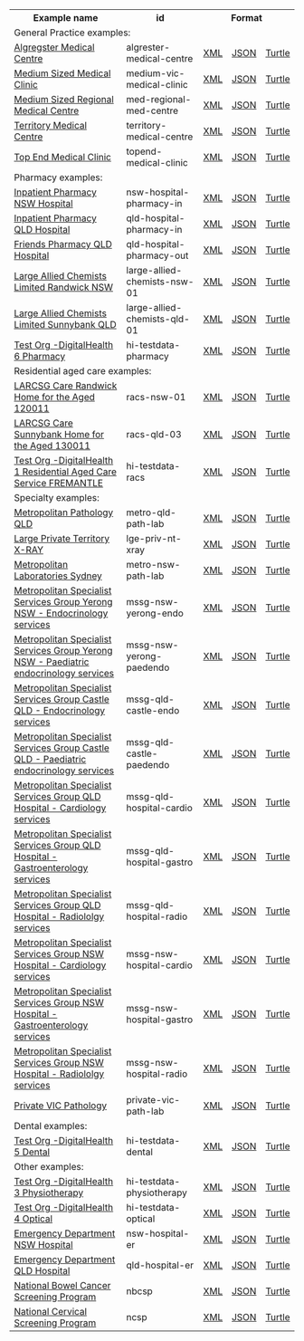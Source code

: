 <table class="list" width="100%">            
   <tr>
     <th>Example name</th>
     <th>id</th>
     <th colspan="3">Format</th>
   </tr>
   <tr>
      <td colspan="5">General Practice examples:</td>
   </tr>
   <tr>
      <td><a href="HealthcareService-algrester-medical-centre.html">Algregster Medical Centre</a></td>
      <td>algrester-medical-centre</td>
      <td><a href="HealthcareService-algrester-medical-centre.xml.html">XML</a></td>
      <td><a href="HealthcareService-algrester-medical-centre.json.html">JSON</a></td>
      <td><a href="HealthcareService-algrester-medical-centre.ttl.html">Turtle</a></td>
   </tr>
   <tr>
      <td><a href="HealthcareService-medium-vic-medical-clinic.html">Medium Sized Medical Clinic</a></td>
      <td>medium-vic-medical-clinic</td>
      <td><a href="HealthcareService-medium-vic-medical-clinic.xml.html">XML</a></td>
      <td><a href="HealthcareService-medium-vic-medical-clinic.json.html">JSON</a></td>
      <td><a href="HealthcareService-medium-vic-medical-clinic.ttl.html">Turtle</a></td>
   </tr>
   <tr>
      <td><a href="HealthcareService-med-regional-med-centre.html">Medium Sized Regional Medical Centre</a></td>
      <td>med-regional-med-centre</td>
      <td><a href="HealthcareService-med-regional-med-centre.xml.html">XML</a></td>
      <td><a href="HealthcareService-med-regional-med-centre.json.html">JSON</a></td>
      <td><a href="HealthcareService-med-regional-med-centre.ttl.html">Turtle</a></td>
   </tr>
   <tr>
      <td><a href="HealthcareService-territory-medical-centre.html">Territory Medical Centre</a></td>
      <td>territory-medical-centre</td>
      <td><a href="HealthcareService-territory-medical-centre.xml.html">XML</a></td>
      <td><a href="HealthcareService-territory-medical-centre.json.html">JSON</a></td>
      <td><a href="HealthcareService-territory-medical-centre.ttl.html">Turtle</a></td>
   </tr>  
   <tr>
      <td><a href="HealthcareService-topend-medical-clinic.html">Top End Medical Clinic</a></td>
      <td>topend-medical-clinic</td>
      <td><a href="HealthcareService-topend-medical-clinic.xml.html">XML</a></td>
      <td><a href="HealthcareService-topend-medical-clinic.json.html">JSON</a></td>
      <td><a href="HealthcareService-topend-medical-clinic.ttl.html">Turtle</a></td>
   </tr>  
   <tr>
      <td colspan="5">Pharmacy examples:</td>
   </tr>
   <tr>
      <td><a href="HealthcareService-nsw-hospital-pharmacy-in.html">Inpatient Pharmacy NSW Hospital</a></td>
      <td>nsw-hospital-pharmacy-in</td>
      <td><a href="HealthcareService-nsw-hospital-pharmacy-in.xml.html">XML</a></td>
      <td><a href="HealthcareService-nsw-hospital-pharmacy-in.json.html">JSON</a></td>
      <td><a href="HealthcareService-nsw-hospital-pharmacy-in.ttl.html">Turtle</a></td>
   </tr>
   <tr>
      <td><a href="HealthcareService-qld-hospital-pharmacy-in.html">Inpatient Pharmacy QLD Hospital</a></td>
      <td>qld-hospital-pharmacy-in</td>
      <td><a href="HealthcareService-qld-hospital-pharmacy-in.xml.html">XML</a></td>
      <td><a href="HealthcareService-qld-hospital-pharmacy-in.json.html">JSON</a></td>
      <td><a href="HealthcareService-qld-hospital-pharmacy-in.ttl.html">Turtle</a></td>
   </tr>
   <tr>
      <td><a href="HealthcareService-qld-hospital-pharmacy-out.html">Friends Pharmacy QLD Hospital</a></td>
      <td>qld-hospital-pharmacy-out</td>
      <td><a href="HealthcareService-qld-hospital-pharmacy-out.xml.html">XML</a></td>
      <td><a href="HealthcareService-qld-hospital-pharmacy-out.json.html">JSON</a></td>
      <td><a href="HealthcareService-qld-hospital-pharmacy-out.ttl.html">Turtle</a></td>
   </tr>
   <tr>
      <td><a href="HealthcareService-large-allied-chemists-nsw-01.html">Large Allied Chemists Limited Randwick NSW</a></td>
      <td>large-allied-chemists-nsw-01</td>
      <td><a href="HealthcareService-large-allied-chemists-nsw-01.xml.html">XML</a></td>
      <td><a href="HealthcareService-large-allied-chemists-nsw-01.json.html">JSON</a></td>
      <td><a href="HealthcareService-large-allied-chemists-nsw-01.ttl.html">Turtle</a></td>
   </tr>
   <tr>
      <td><a href="HealthcareService-large-allied-chemists-qld-01.html">Large Allied Chemists Limited Sunnybank QLD</a></td>
      <td>large-allied-chemists-qld-01</td>
      <td><a href="HealthcareService-large-allied-chemists-qld-01.xml.html">XML</a></td>
      <td><a href="HealthcareService-large-allied-chemists-qld-01.json.html">JSON</a></td>
      <td><a href="HealthcareService-large-allied-chemists-qld-01.ttl.html">Turtle</a></td>
   </tr>
   <tr>
      <td><a href="HealthcareService-hi-testdata-pharmacy.html">Test Org -DigitalHealth 6 Pharmacy</a></td>
      <td>hi-testdata-pharmacy</td>
      <td><a href="HealthcareService-hi-testdata-pharmacy.xml.html">XML</a></td>
      <td><a href="HealthcareService-hi-testdata-pharmacy.json.html">JSON</a></td>
      <td><a href="HealthcareService-hi-testdata-pharmacy.ttl.html">Turtle</a></td>
   </tr> 
   <tr>
      <td colspan="5">Residential aged care examples:</td>
   </tr> 
   <tr>
      <td><a href="HealthcareService-racs-nsw-01.html">LARCSG Care Randwick Home for the Aged 120011</a></td>
      <td>racs-nsw-01</td>
      <td><a href="HealthcareService-racs-nsw-01.xml.html">XML</a></td>
      <td><a href="HealthcareService-racs-nsw-01.json.html">JSON</a></td>
      <td><a href="HealthcareService-racs-nsw-01.ttl.html">Turtle</a></td>
   </tr>
   <tr>
      <td><a href="HealthcareService-racs-qld-01.html">LARCSG Care Sunnybank Home for the Aged 130011</a></td>
      <td>racs-qld-03</td>
      <td><a href="HealthcareService-racs-qld-01.xml.html">XML</a></td>
      <td><a href="HealthcareService-racs-qld-01.json.html">JSON</a></td>
      <td><a href="HealthcareService-racs-qld-01.ttl.html">Turtle</a></td>
   </tr>
   <tr>
      <td><a href="HealthcareService-hi-testdata-racs.html">Test Org -DigitalHealth 1 Residential Aged Care Service FREMANTLE</a></td>
      <td>hi-testdata-racs</td>
      <td><a href="HealthcareService-hi-testdata-racs.xml.html">XML</a></td>
      <td><a href="HealthcareService-hi-testdata-racs.json.html">JSON</a></td>
      <td><a href="HealthcareService-hi-testdata-racs.ttl.html">Turtle</a></td>
   </tr>
   <tr>
      <td colspan="5">Specialty examples:</td>
   </tr>
   <tr>
      <td><a href="HealthcareService-metro-qld-path-lab.html">Metropolitan Pathology QLD</a></td>
      <td>metro-qld-path-lab</td>
      <td><a href="HealthcareService-metro-qld-path-lab.xml.html">XML</a></td>
      <td><a href="HealthcareService-metro-qld-path-lab.json.html">JSON</a></td>
      <td><a href="HealthcareService-metro-qld-path-lab.ttl.html">Turtle</a></td>
   </tr>
   <tr>
      <td><a href="HealthcareService-lge-priv-nt-xray.html">Large Private Territory X-RAY</a></td>
      <td>lge-priv-nt-xray</td>
      <td><a href="HealthcareService-lge-priv-nt-xray.xml.html">XML</a></td>
      <td><a href="HealthcareService-lge-priv-nt-xray.json.html">JSON</a></td>
      <td><a href="HealthcareService-lge-priv-nt-xray.ttl.html">Turtle</a></td>
   </tr>
   <tr>
      <td><a href="HealthcareService-metro-nsw-path-lab.html">Metropolitan Laboratories Sydney</a></td>
      <td>metro-nsw-path-lab</td>
      <td><a href="HealthcareService-metro-nsw-path-lab.xml.html">XML</a></td>
      <td><a href="HealthcareService-metro-nsw-path-lab.json.html">JSON</a></td>
      <td><a href="HealthcareService-metro-nsw-path-lab.ttl.html">Turtle</a></td>
   </tr>
   <tr>
      <td><a href="HealthcareService-mssg-nsw-yerong-endo.html">Metropolitan Specialist Services Group Yerong NSW - Endocrinology services</a></td>
      <td>mssg-nsw-yerong-endo</td>
      <td><a href="HealthcareService-mssg-nsw-yerong-endo.xml.html">XML</a></td>
      <td><a href="HealthcareService-mssg-nsw-yerong-endo.json.html">JSON</a></td>
      <td><a href="HealthcareService-mssg-nsw-yerong-endo.ttl.html">Turtle</a></td>
   </tr>
   <tr>
      <td><a href="HealthcareService-mssg-nsw-yerong-paedendo.html">Metropolitan Specialist Services Group Yerong NSW - Paediatric endocrinology services</a></td>
      <td>mssg-nsw-yerong-paedendo</td>
      <td><a href="HealthcareService-mssg-nsw-yerong-paedendo.xml.html">XML</a></td>
      <td><a href="HealthcareService-mssg-nsw-yerong-paedendo.json.html">JSON</a></td>
      <td><a href="HealthcareService-mssg-nsw-yerong-paedendo.ttl.html">Turtle</a></td>
   </tr>
   <tr>
      <td><a href="HealthcareService-mssg-qld-castle-endo.html">Metropolitan Specialist Services Group Castle QLD - Endocrinology services</a></td>
      <td>mssg-qld-castle-endo</td>
      <td><a href="HealthcareService-mssg-qld-castle-endo.xml.html">XML</a></td>
      <td><a href="HealthcareService-mssg-qld-castle-endo.json.html">JSON</a></td>
      <td><a href="HealthcareService-mssg-qld-castle-endo.ttl.html">Turtle</a></td>
   </tr>
   <tr>
      <td><a href="HealthcareService-mssg-qld-castle-paedendo.html">Metropolitan Specialist Services Group Castle QLD - Paediatric endocrinology services</a></td>
      <td>mssg-qld-castle-paedendo</td>
      <td><a href="HealthcareService-mssg-qld-castle-paedendo.xml.html">XML</a></td>
      <td><a href="HealthcareService-mssg-qld-castle-paedendo.json.html">JSON</a></td>
      <td><a href="HealthcareService-mssg-qld-castle-paedendo.ttl.html">Turtle</a></td>
   </tr>
   <tr>
      <td><a href="HealthcareService-mssg-qld-hospital-cardio.html">Metropolitan Specialist Services Group QLD Hospital - Cardiology services</a></td>
      <td>mssg-qld-hospital-cardio</td>
      <td><a href="HealthcareService-mssg-qld-hospital-cardio.xml.html">XML</a></td>
      <td><a href="HealthcareService-mssg-qld-hospital-cardio.json.html">JSON</a></td>
      <td><a href="HealthcareService-mssg-qld-hospital-cardio.ttl.html">Turtle</a></td>
   </tr>
   <tr>
      <td><a href="HealthcareService-mssg-qld-hospital-gastro.html">Metropolitan Specialist Services Group QLD Hospital - Gastroenterology services</a></td>
      <td>mssg-qld-hospital-gastro</td>
      <td><a href="HealthcareService-mssg-qld-hospital-gastro.xml.html">XML</a></td>
      <td><a href="HealthcareService-mssg-qld-hospital-gastro.json.html">JSON</a></td>
      <td><a href="HealthcareService-mssg-qld-hospital-gastro.ttl.html">Turtle</a></td>
   </tr>
   <tr>
      <td><a href="HealthcareService-mssg-qld-hospital-radio.html">Metropolitan Specialist Services Group QLD Hospital - Radiololgy services</a></td>
      <td>mssg-qld-hospital-radio</td>
      <td><a href="HealthcareService-mssg-qld-hospital-radio.xml.html">XML</a></td>
      <td><a href="HealthcareService-mssg-qld-hospital-radio.json.html">JSON</a></td>
      <td><a href="HealthcareService-mssg-qld-hospital-radio.ttl.html">Turtle</a></td>
   </tr>
   <tr>
      <td><a href="HealthcareService-mssg-nsw-hospital-cardio.html">Metropolitan Specialist Services Group NSW Hospital - Cardiology services</a></td>
      <td>mssg-nsw-hospital-cardio</td>
      <td><a href="HealthcareService-mssg-nsw-hospital-cardio.xml.html">XML</a></td>
      <td><a href="HealthcareService-mssg-nsw-hospital-cardio.json.html">JSON</a></td>
      <td><a href="HealthcareService-mssg-nsw-hospital-cardio.ttl.html">Turtle</a></td>
   </tr>
   <tr>
      <td><a href="HealthcareService-mssg-nsw-hospital-gastro.html">Metropolitan Specialist Services Group NSW Hospital - Gastroenterology services</a></td>
      <td>mssg-nsw-hospital-gastro</td>
      <td><a href="HealthcareService-mssg-nsw-hospital-gastro.xml.html">XML</a></td>
      <td><a href="HealthcareService-mssg-nsw-hospital-gastro.json.html">JSON</a></td>
      <td><a href="HealthcareService-mssg-nsw-hospital-gastro.ttl.html">Turtle</a></td>
   </tr>
   <tr>
      <td><a href="HealthcareService-mssg-nsw-hospital-radio.html">Metropolitan Specialist Services Group NSW Hospital - Radiololgy services</a></td>
      <td>mssg-nsw-hospital-radio</td>
      <td><a href="HealthcareService-mssg-nsw-hospital-radio.xml.html">XML</a></td>
      <td><a href="HealthcareService-mssg-nsw-hospital-radio.json.html">JSON</a></td>
      <td><a href="HealthcareService-mssg-nsw-hospital-radio.ttl.html">Turtle</a></td>
   </tr>
   <tr>
      <td><a href="HealthcareService-private-vic-path-lab.html">Private VIC Pathology</a></td>
      <td>private-vic-path-lab</td>
      <td><a href="HealthcareService-private-vic-path-lab.xml.html">XML</a></td>
      <td><a href="HealthcareService-private-vic-path-lab.json.html">JSON</a></td>
      <td><a href="HealthcareService-private-vic-path-lab.ttl.html">Turtle</a></td>
   </tr>
   <tr>
      <td colspan="5">Dental examples:</td>
   </tr>
   <tr>
      <td><a href="HealthcareService-hi-testdata-dental.html">Test Org -DigitalHealth 5 Dental</a></td>
      <td>hi-testdata-dental</td>
      <td><a href="HealthcareService-hi-testdata-dental.xml.html">XML</a></td>
      <td><a href="HealthcareService-hi-testdata-dental.json.html">JSON</a></td>
      <td><a href="HealthcareService-hi-testdata-dental.ttl.html">Turtle</a></td>
   </tr> 
   <tr>
      <td colspan="5">Other examples:</td>
   </tr>
   <tr>
      <td><a href="HealthcareService-hi-testdata-physiotherapy.html">Test Org -DigitalHealth 3 Physiotherapy</a></td>
      <td>hi-testdata-physiotherapy</td>
      <td><a href="HealthcareService-hi-testdata-physiotherapy.xml.html">XML</a></td>
      <td><a href="HealthcareService-hi-testdata-physiotherapy.json.html">JSON</a></td>
      <td><a href="HealthcareService-hi-testdata-physiotherapy.ttl.html">Turtle</a></td>
   </tr> 
   <tr>
      <td><a href="HealthcareService-hi-testdata-optical.html">Test Org -DigitalHealth 4 Optical</a></td>
      <td>hi-testdata-optical</td>
      <td><a href="HealthcareService-hi-testdata-optical.xml.html">XML</a></td>
      <td><a href="HealthcareService-hi-testdata-optical.json.html">JSON</a></td>
      <td><a href="HealthcareService-hi-testdata-optical.ttl.html">Turtle</a></td>
   </tr> 
    <tr>
      <td><a href="HealthcareService-nsw-hospital-er.html">Emergency Department NSW Hospital</a></td>
      <td>nsw-hospital-er</td>
      <td><a href="HealthcareService-nsw-hospital-er.xml.html">XML</a></td>
      <td><a href="HealthcareService-nsw-hospital-er.json.html">JSON</a></td>
      <td><a href="HealthcareService-nsw-hospital-er.ttl.html">Turtle</a></td>
   </tr>
   <tr>
      <td><a href="HealthcareService-qld-hospital-er.html">Emergency Department QLD Hospital</a></td>
      <td>qld-hospital-er</td>
      <td><a href="HealthcareService-qld-hospital-er.xml.html">XML</a></td>
      <td><a href="HealthcareService-qld-hospital-er.json.html">JSON</a></td>
      <td><a href="HealthcareService-qld-hospital-er.ttl.html">Turtle</a></td>
   </tr>
   <tr>
      <td><a href="HealthcareService-nbcsp.html">National Bowel Cancer Screening Program</a></td>
      <td>nbcsp</td>
      <td><a href="HealthcareService-nbcsp.xml.html">XML</a></td>
      <td><a href="HealthcareService-nbcsp.json.html">JSON</a></td>
      <td><a href="HealthcareService-nbcsp.ttl.html">Turtle</a></td>
   </tr>
   <tr>
      <td><a href="HealthcareService-ncsp.html">National Cervical Screening Program</a></td>
      <td>ncsp</td>
      <td><a href="HealthcareService-ncsp.xml.html">XML</a></td>
      <td><a href="HealthcareService-ncsp.json.html">JSON</a></td>
      <td><a href="HealthcareService-ncsp.ttl.html">Turtle</a></td>
   </tr>
            
   <!--<tr>
      <td colspan="5">Bundle examples:</td>
   </tr>-->
</table>